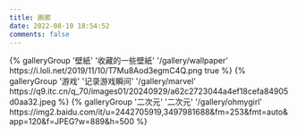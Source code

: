 ```yaml
---
title: 画廊
date: 2022-08-10 18:54:52
comments: false
---
```


<div class="gallery-group-main">
{% galleryGroup '壁紙' '收藏的一些壁紙' '/gallery/wallpaper' https://i.loli.net/2019/11/10/T7Mu8Aod3egmC4Q.png true %}
{% galleryGroup '游戏' '记录游戏瞬间' '/gallery/marvel' https://q9.itc.cn/q_70/images01/20240929/a62c2723044a4ef18cefa84905d0aa32.jpeg %}
{% galleryGroup '二次元' '二次元' '/gallery/ohmygirl' https://img2.baidu.com/it/u=2442705919,3497981688&fm=253&fmt=auto&app=120&f=JPEG?w=889&h=500 %}
</div>
